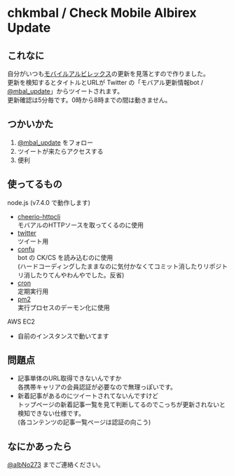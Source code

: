 # chkmbal / Check Mobile Albirex Update

## これなに
自分がいつも[モバイルアルビレックス](http://www.albirex.co.jp/info/mobile.html)の更新を見落とすので作りました。  
更新を検知するとタイトルとURLが Twitter の「モバアル更新情報bot / [@mbal_update](https://twitter.com/mbal_update)」からツイートされます。  
更新確認は5分毎です。0時から8時までの間は動きません。

## つかいかた
1. [@mbal_update](https://twitter.com/mbal_update) をフォロー
1. ツイートが来たらアクセスする
1. 便利

## 使ってるもの

node.js (v7.4.0 で動作します)  
- [cheerio-httpcli](https://www.npmjs.com/package/cheerio-httpcli)  
モバアルのHTTPソースを取ってくるのに使用
- [twitter](https://www.npmjs.com/package/twitter)  
ツイート用
- [confu](https://www.npmjs.com/package/confu)  
bot の CK/CS を読み込むのに使用  
(ハードコーディングしたままなのに気付かなくてコミット消したりリポジトリ消したりてんやわんやでした。反省)
- [cron](https://github.com/kelektiv/node-cron)  
定期実行用
- [pm2](https://www.npmjs.com/package/pm2)  
実行プロセスのデーモン化に使用  
  
AWS EC2  
- 自前のインスタンスで動いてます

## 問題点
- 記事単体のURL取得できないんですか  
各携帯キャリアの会員認証が必要なので無理っぽいです。
- 新着記事があるのにツイートされてないんですけど  
トップページの新着記事一覧を見て判断してるのでこっちが更新されないと検知できない仕様です。  
(各コンテンツの記事一覧ページは認証の向こう)

## なにかあったら
[@albNo273](https://twitter.com/albNo273) までご連絡ください。
